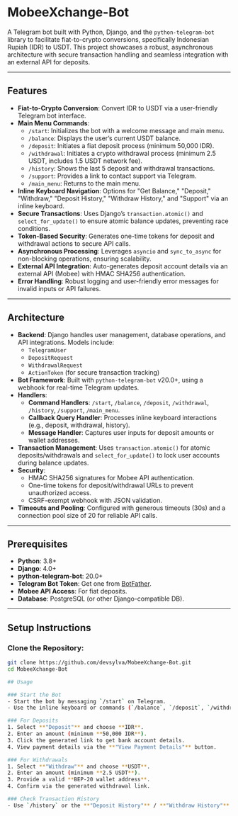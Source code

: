 # MobeeXchange-Bot

A Telegram bot built with Python, Django, and the `python-telegram-bot` library to facilitate fiat-to-crypto conversions, specifically Indonesian Rupiah (IDR) to USDT. This project showcases a robust, asynchronous architecture with secure transaction handling and seamless integration with an external API for deposits.

---

## Features

- **Fiat-to-Crypto Conversion**: Convert IDR to USDT via a user-friendly Telegram bot interface.
- **Main Menu Commands**:
  - `/start`: Initializes the bot with a welcome message and main menu.
  - `/balance`: Displays the user’s current USDT balance.
  - `/deposit`: Initiates a fiat deposit process (minimum 50,000 IDR).
  - `/withdrawal`: Initiates a crypto withdrawal process (minimum 2.5 USDT, includes 1.5 USDT network fee).
  - `/history`: Shows the last 5 deposit and withdrawal transactions.
  - `/support`: Provides a link to contact support via Telegram.
  - `/main_menu`: Returns to the main menu.
- **Inline Keyboard Navigation**: Options for "Get Balance," "Deposit," "Withdraw," "Deposit History," "Withdraw History," and "Support" via an inline keyboard.
- **Secure Transactions**: Uses Django’s `transaction.atomic()` and `select_for_update()` to ensure atomic balance updates, preventing race conditions.
- **Token-Based Security**: Generates one-time tokens for deposit and withdrawal actions to secure API calls.
- **Asynchronous Processing**: Leverages `asyncio` and `sync_to_async` for non-blocking operations, ensuring scalability.
- **External API Integration**: Auto-generates deposit account details via an external API (Mobee) with HMAC SHA256 authentication.
- **Error Handling**: Robust logging and user-friendly error messages for invalid inputs or API failures.

---

## Architecture

- **Backend**: Django handles user management, database operations, and API integrations. Models include:
  - `TelegramUser`
  - `DepositRequest`
  - `WithdrawalRequest`
  - `ActionToken` (for secure transaction tracking)
- **Bot Framework**: Built with `python-telegram-bot` v20.0+, using a webhook for real-time Telegram updates.
- **Handlers**:
  - **Command Handlers**: `/start`, `/balance`, `/deposit`, `/withdrawal`, `/history`, `/support`, `/main_menu`.
  - **Callback Query Handler**: Processes inline keyboard interactions (e.g., deposit, withdrawal, history).
  - **Message Handler**: Captures user inputs for deposit amounts or wallet addresses.
- **Transaction Management**: Uses `transaction.atomic()` for atomic deposits/withdrawals and `select_for_update()` to lock user accounts during balance updates.
- **Security**:
  - HMAC SHA256 signatures for Mobee API authentication.
  - One-time tokens for deposit/withdrawal URLs to prevent unauthorized access.
  - CSRF-exempt webhook with JSON validation.
- **Timeouts and Pooling**: Configured with generous timeouts (30s) and a connection pool size of 20 for reliable API calls.

---

## Prerequisites

- **Python**: 3.8+
- **Django**: 4.0+
- **python-telegram-bot**: 20.0+
- **Telegram Bot Token**: Get one from [BotFather](https://core.telegram.org/bots#botfather).
- **Mobee API Access**: For fiat deposits.
- **Database**: PostgreSQL (or other Django-compatible DB).

---

## Setup Instructions

### Clone the Repository:
```bash
git clone https://github.com/devsylva/MobeeXchange-Bot.git
cd MobeeXchange-Bot

## Usage

### Start the Bot
- Start the bot by messaging `/start` on Telegram.
- Use the inline keyboard or commands (`/balance`, `/deposit`, `/withdrawal`, `/history`, `/support`) to navigate.

### For Deposits
1. Select **"Deposit"** and choose **IDR**.
2. Enter an amount (minimum **50,000 IDR**).
3. Click the generated link to get bank account details.
4. View payment details via the **"View Payment Details"** button.

### For Withdrawals
1. Select **"Withdraw"** and choose **USDT**.
2. Enter an amount (minimum **2.5 USDT**).
3. Provide a valid **BEP-20 wallet address**.
4. Confirm via the generated withdrawal link.

### Check Transaction History
- Use `/history` or the **"Deposit History"** / **"Withdraw History"** buttons.